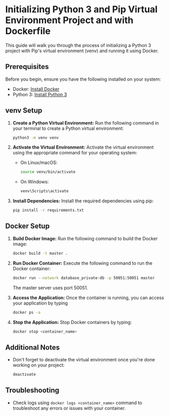 # Initializing Python 3 and Pip Virtual Environment Project and with Dockerfile

This guide will walk you through the process of initializing a Python 3 project with Pip's virtual environment (venv) and running it using Docker.

## Prerequisites

Before you begin, ensure you have the following installed on your system:

- Docker: [Install Docker](https://docs.docker.com/get-docker/)
- Python 3: [Install Python 3](https://www.python.org/downloads/)

## venv Setup

1. **Create a Python Virtual Environment:**
   Run the following command in your terminal to create a Python virtual environment:
   ```bash
   python3 -m venv venv
   ```

2. **Activate the Virtual Environment:**
   Activate the virtual environment using the appropriate command for your operating system:
   - On Linux/macOS:
     ```bash
     source venv/bin/activate
     ```
   - On Windows:
     ```bash
     venv\Scripts\activate
     ```

3. **Install Dependencies:**
   Install the required dependencies using pip:
   ```bash
   pip install -r requirements.txt
   ```

## Docker Setup

1. **Build Docker Image:**
   Run the following command to build the Docker image:
   ```bash
   docker build -t master .
   ```

2. **Run Docker Container:**
   Execute the following command to run the Docker container:
   ```bash
   docker run --network database_private-db -p 50051:50051 master
   ```

   The master server uses port 50051. 

6. **Access the Application:**
   Once the container is running, you can access your application by typing
   ```bash
   docker ps -a
   ```

7. **Stop the Application:**
   Stop Docker containers by typing:
   ```bash
   docker stop <container_name>
   ```

## Additional Notes

- Don't forget to deactivate the virtual environment once you're done working on your project:
   ```bash
   deactivate
   ```

## Troubleshooting

- Check logs using `docker logs <container_name>` command to troubleshoot any errors or issues with your container.
